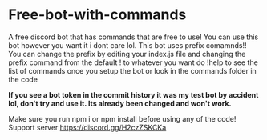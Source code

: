 # Free-bot-with-commands
A free discord bot that has commands that are free to use! You can use this bot however you want it i dont care lol. This bot uses prefix comamnds!! You can change the prefix by editing your index.js file and changing the prefix command from the default ! to whatever you want
do !help to see the list of commands once you setup the bot or look in the commands folder in the code

**If you see a bot token in the commit history it was my test bot by accident lol, don't try and use it. Its already been changed and won't work.**

Make sure you run npm i or npm install before using any of the code!
Support server https://discord.gg/H2czZSKCKa
